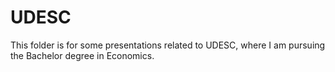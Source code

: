 # UDESC

This folder is for some presentations related to UDESC, where I am pursuing the Bachelor degree in Economics.


